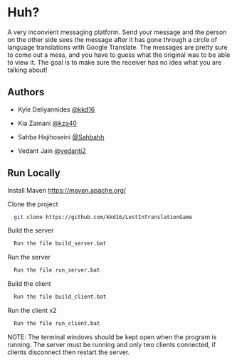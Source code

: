 
# Huh?

A very inconvient messaging platform. Send your message and the person on the other side sees the message after it has gone through a circle of language translations with Google Translate. The messages are pretty sure to come out a mess, and you have to guess what the original was to be able to view it. The goal is to make sure the receiver has no idea what you are talking about!




## Authors

- Kyle Deliyannides [@kkd16](https://www.github.com/kkd16)

- Kia Zamani [@kza40](https://www.github.com/kza40)

- Sahba Hajihoseini [@Sahbahh](https://www.github.com/Sahbahh)

- Vedant Jain [@vedantj2](https://www.github.com/vedantj2)




## Run Locally

Install Maven
https://maven.apache.org/

Clone the project

```bash
  git clone https://github.com/kkd16/LostInTranslationGame
```

Build the server

```bash
  Run the file build_server.bat
```

Run the server

```bash
  Run the file run_server.bat
```

Build the client

```bash
  Run the file build_client.bat
```

Run the client x2

```bash
  Run the file run_client.bat
```

NOTE: The terminal windows should be kept open when the program is running. The server must be running and only two clients connected, if clients disconnect then restart the server.


